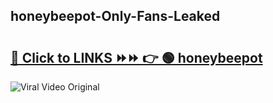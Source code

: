 
 ## honeybeepot-Only-Fans-Leaked

# <h2><a href="https://clipsfans.com/honeybeepot&ref=git">🔗 Click to LINKS ⏩⏩ 👉 🟢 honeybeepot </a></h2>

<a href="https://clipsfans.com/honeybeepot&ref=git" rel="nofollow" data-target="animated-image.originalLink"><img src="https://i.ibb.co.com/xMMVF88/686577567.gif" alt="Viral Video Original" style="max-width: 100%; display: inline-block;" data-target="animated-image.originalImage"></a>
